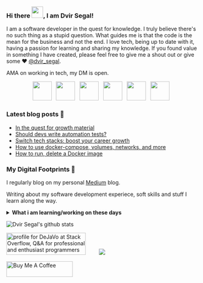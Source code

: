 ### Hi there <img src="https://raw.githubusercontent.com/MartinHeinz/MartinHeinz/master/wave.gif" width="30px">, I am Dvir Segal!
I am a software developer in the quest for knowledge. I truly believe there's no such thing as a stupid question.
What guides me is that the code is the mean for the business and not the end. I love tech, being up to date with it, having a passion for learning and sharing my knowledge.
If you found value in something I have created, please feel free to give me a shout out or give some ♥ [@dvir_segal](https://twitter.com/dvir_segal). 

AMA on working in tech, my DM is open.

<p align='center'>
<a href="https://www.linkedin.com/in/dvirsegal/"><img height="50" src="https://github.com/dvirsegal/dvirsegal/blob/master/linkedin.png?raw=true"></a>&nbsp;&nbsp;
<a href="https://twitter.com/dvir_segal"><img height="50" src="https://github.com/dvirsegal/dvirsegal/blob/master/twitter.png?raw=true"></a>&nbsp;&nbsp;
<a href="https://dvirsegal.medium.com/"><img height="50" src="https://github.com/dvirsegal/dvirsegal/blob/master/medium.jpeg?raw=true"></a>&nbsp;&nbsp;
<a href="https://stackoverflow.com/users/3125120/dejavo"><img height="50" src="https://github.com/dvirsegal/dvirsegal/blob/master/so.png?raw=true"></a>&nbsp;&nbsp;
<a href="https://dev.to/dejavo"><img height="50" width="50" src="https://github.com/dvirsegal/dvirsegal/blob/master/devto.png?raw=true"></a>&nbsp;&nbsp;
<a href="https://dvirsegal.netlify.app/"><img height="50" width="50" src="https://github.com/dvirsegal/dvirsegal/blob/master/website.png?raw=true"></a>&nbsp;&nbsp;
</p>

### Latest blog posts 📕

<!-- BLOG-POST-LIST:START -->
- [In the quest for growth material](https://dvirsegal.medium.com/in-the-quest-for-growth-material-8f9fbece9e97?source=rss-c9904a464f9b------2)
- [Should devs write automation tests?](https://medium.com/geekculture/should-devs-write-automation-tests-a23e2e838424?source=rss-c9904a464f9b------2)
- [Switch tech stacks: boost your career growth](https://medium.com/geekculture/switch-tech-stacks-boost-your-career-growth-4d7d9a7d49bc?source=rss-c9904a464f9b------2)
- [How to use docker-compose, volumes, networks, and more](https://faun.pub/how-to-use-docker-compose-volumes-networks-and-more-24f82169c077?source=rss-c9904a464f9b------2)
- [How to run, delete a Docker image](https://faun.pub/how-to-run-delete-a-docker-image-edae8607a44?source=rss-c9904a464f9b------2)
<!-- BLOG-POST-LIST:END -->


### My Digital Footprints 🌱

I regularly blog on my personal [Medium](https://dvirsegal.medium.com/) blog.

Writing about my software development experiece, soft skills and stuff I learn along the way.

<details>
 <summary><strong>What i am learning/working on these days</strong></summary>
   - Developing innovative genetic counseling solutions which put the customers at the center. <br/>
   - Working with Java Spring <br/>
   - Building something awesome <br/>
   - Blogging (Posting, SEO, Readability etc) <br/>
   - Team Leading 
</details>

![Dvir Segal's github stats](https://github-readme-stats.vercel.app/api?username=dvirsegal&hide=contribs,prs&show_icons=true&hide_border=true&title_color=3498db&bg_color=00000000&text_color=3498db&count_private=true)

<a href="https://stackoverflow.com/users/3125120/dejavo"><img src="https://stackoverflow.com/users/flair/3125120.png?theme=dark" width="208" height="58" alt="profile for DeJaVo at Stack Overflow, Q&amp;A for professional and enthusiast programmers" title="profile for DeJaVo at Stack Overflow, Q&amp;A for professional and enthusiast programmers"></a>&nbsp;&nbsp;&nbsp;&nbsp;&nbsp;&nbsp;&nbsp;&nbsp;
<a href="https://github.com/ellerbrock/open-source-badges/"><img src="https://badges.frapsoft.com/os/v1/open-source.png?v=103"></a>
</p>

<a href="https://www.buymeacoffee.com/dvirsegal" target="_blank"><img src="https://cdn.buymeacoffee.com/buttons/v2/default-blue.png" alt="Buy Me A Coffee" height="41" width="174"></a>
